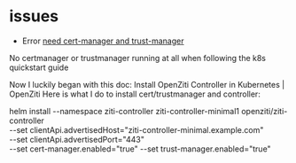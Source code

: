 # issues

- Error [need cert-manager and trust-manager](https://openziti.discourse.group/t/openziti-in-kubernetes-cluster/1877/2)


No certmanager or trustmanager running at all when following the k8s quickstart guide

Now I luckily began with this doc: Install OpenZiti Controller in Kubernetes | OpenZiti
Here is what I do to install cert/trustmanager and controller:


helm install  --namespace ziti-controller ziti-controller-minimal1 openziti/ziti-controller  \
  --set clientApi.advertisedHost="ziti-controller-minimal.example.com" \
  --set clientApi.advertisedPort="443" \
  --set cert-manager.enabled="true" --set trust-manager.enabled="true"
